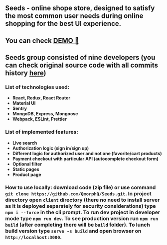 ## Seeds - online shope store, designed to satisfy the most common user needs during online shopping for the best UI experience. 
## You can check [DEMO :gem:](https://seeds-jg3kdhqqw-qmorphq.vercel.app/)
## Seeds group consisted of nine developers (you can check original source code with all commits history [here](https://github.com/QmorphQ/Final-Project-Seeds))

### List of technologies used:

- **React, Redux, React Router**
- **Material UI**
- **Sentry**
- **MongoDB, Express, Mongoose**
- **Webpack, ESLint, Prettier**

### List of implemented features:
- **Live search**
- **Authorization logic (sign in/sign up)**
- **Different logic for authorized user and not one (favorite/cart products)**
- **Payment checkout with particular API (autocomplete checkout form)**
- **Optional filter**
- **Static pages**
- **Product page**

### How to use locally: download code (zip file) or use command `git clone https://github.com/QmorphQ/Seeds.git`. In project directory open `client` directory (there no need to install server as it is deployed separately for security considerations) type `npm i --force` in the cli prompt. To run dev project in developer mode type `npm run dev`. To see production version run `npm run build` (after completing there will be `build` folder). To lunch build version type `serve -s build` and open browser on `http://localhost:3000`.